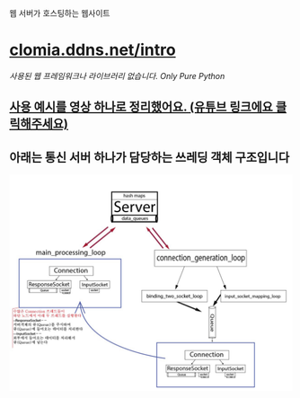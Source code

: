 웹 서버가 호스팅하는 웹사이트
# [clomia.ddns.net/intro](http://clomia.ddns.net/intro)
_사용된 웹 프레임워크나 라이브러리 없습니다. Only Pure Python_
## [사용 예시를 영상 하나로 정리했어요. (유튜브 링크에요 클릭해주세요)](https://youtu.be/rZmtYNPso2M)
## 아래는 통신 서버 하나가 담당하는 쓰레딩 객체 구조입니다
![](/img/쓰레딩객체.jpg)
